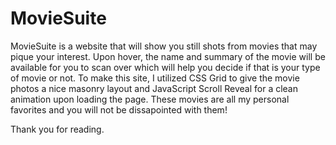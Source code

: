 # MovieSuite

MovieSuite is a website that will show you still shots from movies that may pique your interest. Upon hover, the name and summary of the movie will be
available for you to scan over which will help you decide if that is your type of movie or not. To make this site, I utilized CSS Grid to give the 
movie photos a nice masonry layout and JavaScript Scroll Reveal for a clean animation upon loading the page. These movies are all my personal favorites 
and you will not be dissapointed with them! 

Thank you for reading. 
